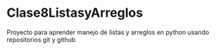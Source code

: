 # Clase8ListasyArreglos
Proyecto para aprender manejo de listas y arreglos en python usando repositorios git y github
